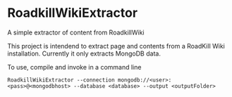 # RoadkillWikiExtractor
A simple extractor of content from RoadkillWiki

This project is intendend to extract page and contents from a RoadKill Wiki installation.
Currently it only extracts MongoDB data.

To use, compile and invoke in a command line

`
RoadkillWikiExtractor --connection mongodb://<user>:<pass>@<mongodbhost> --database <database> --output <outputFolder>
`
